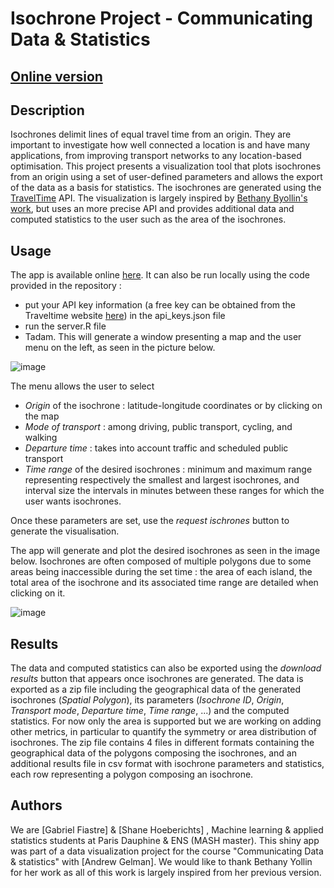 # Isochrone Project - Communicating Data & Statistics

## [Online version](http://gabriel-fiastre.shinyapps.io/Isochrone-vis-app?_ga=2.149344309.2094542299.1677432014-1284112226.1677265408)

## Description

Isochrones delimit lines of equal travel time from an origin. They are important to investigate how well connected a location is and have many applications, from improving transport networks to any location-based optimisation. This project presents a visualization tool that plots isochrones from an origin using a set of user-defined parameters and allows the export of the data as a basis for statistics. The isochrones are generated using the [TravelTime](https://traveltime.com/) API. The visualization is largely inspired by [Bethany Byollin's work](https://github.com/byollin/Isolines), but uses an more precise API and provides additional data and computed statistics to the user such as the area of the isochrones.


## Usage
The app is available online [here](http://gabriel-fiastre.shinyapps.io/Isochrone-vis-app?_ga=2.149344309.2094542299.1677432014-1284112226.1677265408). It can also be run locally using the code provided in the repository : 
* put your API key information (a free key can be obtained from the Traveltime website [here](https://traveltime.com/features/distance-matrix#sign-up-form)) in the api_keys.json file
* run the server.R file 
* Tadam. This will generate a window presenting a map and the user menu on the left, as seen in the picture below. 

![image](https://user-images.githubusercontent.com/73693706/220354645-8d04dccf-9ca8-4e46-a2bc-ffa989b5252c.png)


The menu allows the user to select 
- *Origin* of the isochrone : latitude-longitude coordinates or by clicking on the map
- *Mode of transport* : among driving, public transport, cycling, and walking
- *Departure time* : takes into account traffic and scheduled public transport 
- *Time range* of the desired isochrones : minimum and maximum range representing respectively the smallest and largest isochrones, and interval size the intervals in minutes between these ranges for which the user wants isochrones. 

Once these parameters are set, use the *request ischrones* button to generate the visualisation.

The app will generate and plot the desired isochrones as seen in the image below. Isochrones are often composed of multiple polygons due to some areas being inaccessible during the set time : the area of each island, the total area of the isochrone and its associated time range are detailed when clicking on it.

![image](https://user-images.githubusercontent.com/73693706/220373966-293b3597-e88c-47e8-a643-362681c73948.png)

## Results
The data and computed statistics can also be exported using the *download results* button that appears once isochrones are generated. 
The data is exported as a zip file including the geographical data of the generated isochrones (*Spatial Polygon*), its parameters (*Isochrone ID*, *Origin*, *Transport mode*, *Departure time*, *Time range*, ...) and the computed statistics. For now only the area is supported but we are working on adding other metrics, in particular to quantify the symmetry or area distribution of isochrones.
The zip file contains 4 files in different formats containing the geographical data of the polygons composing the isochrones, and an additional results file in csv format with isochrone parameters and statistics, each row representing a polygon composing an isochrone.


## Authors
We are [Gabriel Fiastre] & [Shane Hoeberichts] , Machine learning & applied statistics students at Paris Dauphine & ENS (MASH master). This shiny app was part of a data visualization project for the course "Communicating Data & statistics" with [Andrew Gelman]. We would like to thank Bethany Yollin for her work as all of this work is largely inspired from her previous version.


